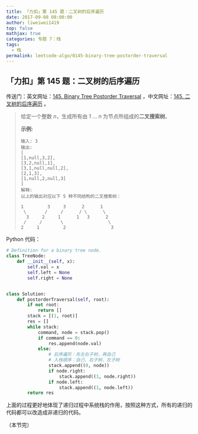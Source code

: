 ```yaml
---
title: 「力扣」第 145 题：二叉树的后序遍历
date: 2017-09-08 08:00:00
author: liweiwei1419
top: false
mathjax: true
categories: 专题 7：栈
tags:
  - 栈
permalink: leetcode-algo/0145-binary-tree-postorder-traversal
---
```


## 「力扣」第 145 题：二叉树的后序遍历

传送门：英文网址：[145. Binary Tree Postorder Traversal](https://leetcode.com/problems/binary-tree-postorder-traversal/description/) ，中文网址：[145. 二叉树的后序遍历](https://leetcode-cn.com/problems/binary-tree-postorder-traversal/description/) 。

> 给定一个整数 *n*，生成所有由 1 ... *n* 为节点所组成的**二叉搜索树**。
>
> **示例:**
>
> ```
> 输入: 3
> 输出:
> [
> [1,null,3,2],
> [3,2,null,1],
> [3,1,null,null,2],
> [2,1,3],
> [1,null,2,null,3]
> ]
> 解释:
> 以上的输出对应以下 5 种不同结构的二叉搜索树：
> 
> 1         3     3      2      1
>  \       /     /      / \      \
>   3     2     1      1   3      2
>  /     /       \                 \
> 2     1         2                 3
> ```

Python 代码：

```python
# Definition for a binary tree node.
class TreeNode:
    def __init__(self, x):
        self.val = x
        self.left = None
        self.right = None


class Solution:
    def postorderTraversal(self, root):
        if not root:
            return []
        stack = [(1, root)]
        res = []
        while stack:
            command, node = stack.pop()
            if command == 0:
                res.append(node.val)
            else:
                # 后序遍历：先左右子树，再自己
                # 入栈顺序：自己、右子树、左子树
                stack.append((0, node))
                if node.right:
                    stack.append((1, node.right))
                if node.left:
                    stack.append((1, node.left))
        return res
```

上面的过程更好地体现了递归过程中系统栈的作用，按照这种方式，所有的递归的代码都可以改造成非递归的代码。

（本节完）